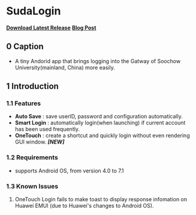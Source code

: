 # SudaLogin

**[Download Latest Release](https://github.com/HearyShen/SudaLogin/releases)**
**[Blog Post](https://heary.cn/index.php/archives/44/)**

## 0 Caption

- A tiny Andorid app that brings logging into the Gatway of Soochow University(mainland, China) more easily.

## 1 Introduction

### 1.1  Features

- **Auto Save** :  save userID, password and configuration automatically.
- **Smart Login** :  automatically login(when launching) if current account has been used frequently.
- **OneTouch** :  create a shortcut and quickly login without even rendering GUI window. ***[NEW]***

### 1.2  Requirements

- supports Android OS, from version 4.0 to 7.1

### 1.3  Known Issues
1. OneTouch Login fails to make toast to display response infomation on Huawei EMUI (due to Huawei's changes to Android OS).
